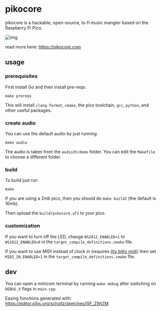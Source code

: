 # pikocore


pikocore is a hackable, open-source, lo-fi music mangler based on the Raspberry Pi Pico.

![img](https://user-images.githubusercontent.com/6550035/276962341-4c0065e4-f0cf-4315-9de2-e26aa2ebe1e7.jpg)

read more here: https://pikocore.com


## usage

### prerequisites

First install Go and then install pre-reqs:

```
make prereqs
```

This will install `clang-format`, `cmake`, the pico toolchain, `gcc`, `python`, and other useful packages.

### create audio

You can use the default audio by just running

```
make audio
```

The audio is taken from the `audio2h/demo` folder. You can edit the `Makefile` to choose a different folder.

### build

To build just run

```
make
```

If you are using a 2mb pico, then you should do `make build2` (the default is 16mb).

Then upload the `build/pikocore.uf2` to your pico.

### customization

If you want to turn off the LED, change `WS2812_ENABLED=1` to `WS2812_ENABLED=0` in the `target_compile_definitions.cmake` file.

If you want to use MIDI instead of clock in (requires [itty bitty midi](https://ittybittymidi.com)) then set `MIDI_IN_ENABLED=1` in the `target_compile_definitions.cmake` file.

## dev

You can open a minicom terminal by running `make debug` after switching on `DEBUG_X` flags in `main.cpp`.

Easing functions generated with: https://editor.p5js.org/schollz/sketches/l5F_ZWjZM

